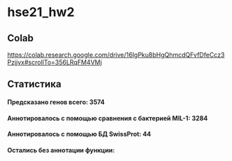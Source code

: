 # hse21_hw2


## Colab
https://colab.research.google.com/drive/16lgPku8bHgQhmcdQFvfDfeCcz3Pzjjvx#scrollTo=356LRqFM4VMj

## Статистика
#### Предсказано генов всего: 3574
#### Аннотировалось с помощью сравнения с бактерией MIL-1: 3284
#### Аннотировалось с помощью БД SwissProt: 44
#### Остались без аннотации функции:
